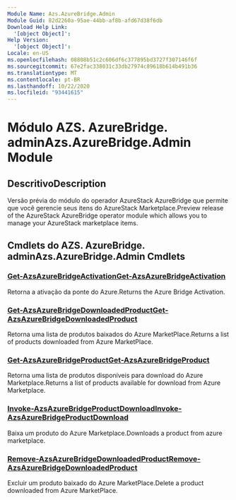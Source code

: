 ```yaml
---
Module Name: Azs.AzureBridge.Admin
Module Guid: 82d2260a-95ae-44bb-af8b-afd67d38f6db
Download Help Link:
  '[object Object]': 
Help Version:
  '[object Object]': 
Locale: en-US
ms.openlocfilehash: 08808b51c2c606df6c377895bd3727f307146f6f
ms.sourcegitcommit: 67e2fac338031c33db27974c89618b614b491b36
ms.translationtype: MT
ms.contentlocale: pt-BR
ms.lasthandoff: 10/22/2020
ms.locfileid: "93441615"
---
```

# <span data-ttu-id="b7a99-101">Módulo AZS. AzureBridge. admin</span><span class="sxs-lookup"><span data-stu-id="b7a99-101">Azs.AzureBridge.Admin Module</span></span>
## <span data-ttu-id="b7a99-102">Descritivo</span><span class="sxs-lookup"><span data-stu-id="b7a99-102">Description</span></span>
<span data-ttu-id="b7a99-103">Versão prévia do módulo do operador AzureStack AzureBridge que permite que você gerencie seus itens do AzureStack Marketplace.</span><span class="sxs-lookup"><span data-stu-id="b7a99-103">Preview release of the AzureStack AzureBridge operator module which allows you to manage your AzureStack marketplace items.</span></span>

## <span data-ttu-id="b7a99-104">Cmdlets do AZS. AzureBridge. admin</span><span class="sxs-lookup"><span data-stu-id="b7a99-104">Azs.AzureBridge.Admin Cmdlets</span></span>
### [<span data-ttu-id="b7a99-105">Get-AzsAzureBridgeActivation</span><span class="sxs-lookup"><span data-stu-id="b7a99-105">Get-AzsAzureBridgeActivation</span></span>](Get-AzsAzureBridgeActivation.md)
<span data-ttu-id="b7a99-106">Retorna a ativação da ponte do Azure.</span><span class="sxs-lookup"><span data-stu-id="b7a99-106">Returns the Azure Bridge Activation.</span></span>

### [<span data-ttu-id="b7a99-107">Get-AzsAzureBridgeDownloadedProduct</span><span class="sxs-lookup"><span data-stu-id="b7a99-107">Get-AzsAzureBridgeDownloadedProduct</span></span>](Get-AzsAzureBridgeDownloadedProduct.md)
<span data-ttu-id="b7a99-108">Retorna uma lista de produtos baixados do Azure MarketPlace.</span><span class="sxs-lookup"><span data-stu-id="b7a99-108">Returns a list of products downloaded from Azure MarketPlace.</span></span>

### [<span data-ttu-id="b7a99-109">Get-AzsAzureBridgeProduct</span><span class="sxs-lookup"><span data-stu-id="b7a99-109">Get-AzsAzureBridgeProduct</span></span>](Get-AzsAzureBridgeProduct.md)
<span data-ttu-id="b7a99-110">Retorna uma lista de produtos disponíveis para download do Azure Marketplace.</span><span class="sxs-lookup"><span data-stu-id="b7a99-110">Returns a list of products available for download from Azure Marketplace.</span></span>

### [<span data-ttu-id="b7a99-111">Invoke-AzsAzureBridgeProductDownload</span><span class="sxs-lookup"><span data-stu-id="b7a99-111">Invoke-AzsAzureBridgeProductDownload</span></span>](Invoke-AzsAzureBridgeProductDownload.md)
<span data-ttu-id="b7a99-112">Baixa um produto do Azure Marketplace.</span><span class="sxs-lookup"><span data-stu-id="b7a99-112">Downloads a product from azure marketplace.</span></span>

### [<span data-ttu-id="b7a99-113">Remove-AzsAzureBridgeDownloadedProduct</span><span class="sxs-lookup"><span data-stu-id="b7a99-113">Remove-AzsAzureBridgeDownloadedProduct</span></span>](Remove-AzsAzureBridgeDownloadedProduct.md)
<span data-ttu-id="b7a99-114">Excluir um produto baixado do Azure MarketPlace.</span><span class="sxs-lookup"><span data-stu-id="b7a99-114">Delete a product downloaded from Azure MarketPlace.</span></span>

